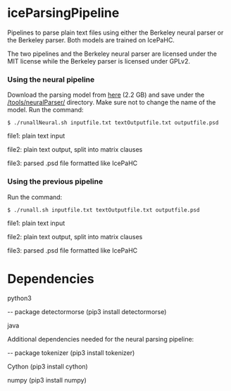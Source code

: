 # iceParsingPipeline

Pipelines to parse plain text files using either the Berkeley neural parser or the Berkeley parser. Both models are trained on IcePaHC.

The two pipelines and the Berkeley neural parser are licensed under the MIT license while the Berkeley parser is licensed under GPLv2.

### Using the neural pipeline

Download the parsing model from [here](https://notendur.hi.is/~antoni/ltdata/_dev=84.91.pt) (2.2 GB) and save under the [/tools/neuralParser/](https://github.com/antonkarl/iceParsingPipeline/tree/master/tools/neuralParser) directory. Make sure not to change the name of the model. Run the command:

```
$ ./runallNeural.sh inputfile.txt textOutputfile.txt outputfile.psd
```

file1: plain text input

file2: plain text output, split into matrix clauses

file3: parsed .psd file formatted like IcePaHC

### Using the previous pipeline

Run the command:

```
$ ./runall.sh inputfile.txt textOutputfile.txt outputfile.psd
```

file1: plain text input

file2: plain text output, split into matrix clauses

file3: parsed .psd file formatted like IcePaHC


# Dependencies

python3

-- package detectormorse (pip3 install detectormorse)

java

Additional dependencies needed for the neural parsing pipeline:

-- package tokenizer (pip3 install tokenizer)

Cython (pip3 install cython)

numpy (pip3 install numpy)

